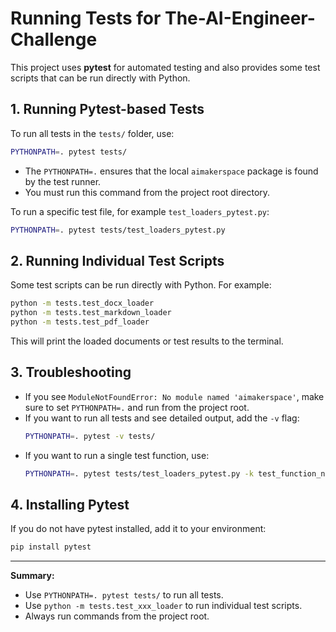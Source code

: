 # Running Tests for The-AI-Engineer-Challenge

This project uses **pytest** for automated testing and also provides some test scripts that can be run directly with Python.

## 1. Running Pytest-based Tests

To run all tests in the `tests/` folder, use:

```bash
PYTHONPATH=. pytest tests/
```

- The `PYTHONPATH=.` ensures that the local `aimakerspace` package is found by the test runner.
- You must run this command from the project root directory.

To run a specific test file, for example `test_loaders_pytest.py`:

```bash
PYTHONPATH=. pytest tests/test_loaders_pytest.py
```

## 2. Running Individual Test Scripts

Some test scripts can be run directly with Python. For example:

```bash
python -m tests.test_docx_loader
python -m tests.test_markdown_loader
python -m tests.test_pdf_loader
```

This will print the loaded documents or test results to the terminal.

## 3. Troubleshooting

- If you see `ModuleNotFoundError: No module named 'aimakerspace'`, make sure to set `PYTHONPATH=.` and run from the project root.
- If you want to run all tests and see detailed output, add the `-v` flag:
  ```bash
  PYTHONPATH=. pytest -v tests/
  ```
- If you want to run a single test function, use:
  ```bash
  PYTHONPATH=. pytest tests/test_loaders_pytest.py -k test_function_name
  ```

## 4. Installing Pytest

If you do not have pytest installed, add it to your environment:

```bash
pip install pytest
```

---

**Summary:**
- Use `PYTHONPATH=. pytest tests/` to run all tests.
- Use `python -m tests.test_xxx_loader` to run individual test scripts.
- Always run commands from the project root. 
